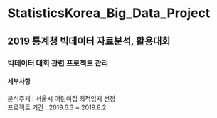 # StatisticsKorea_Big_Data_Project

## 2019 통계청 빅데이터 자료분석, 활용대회

### 빅데이터 대회 관련 프로젝트 관리

#### 세부사항

분석주제 : 서울시 어린이집 최적입지 선정 <br>
프로젝트 기간 : 2019.6.3 ~ 2019.8.2
